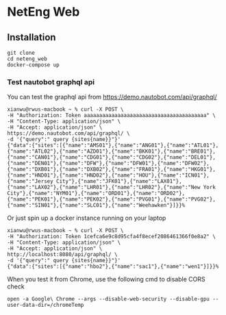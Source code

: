 # NetEng Web


## Installation
```
git clone
cd neteng_web
docker-compose up
```



### Test nautobot graphql api
You can test the graphql api from https://demo.nautobot.com/api/graphql/
```
xianwu@rwus-macbook ~ % curl -X POST \
-H "Authorization: Token aaaaaaaaaaaaaaaaaaaaaaaaaaaaaaaaaaaaaaaa" \
-H "Content-Type: application/json" \
-H "Accept: application/json" \
https://demo.nautobot.com/api/graphql/ \
-d '{"query":" query {sites{name}}"}'
{"data":{"sites":[{"name":"AMS01"},{"name":"ANG01"},{"name":"ATL01"},{"name":"ATL02"},{"name":"AZD01"},{"name":"BKK01"},{"name":"BRE01"},{"name":"CAN01"},{"name":"CDG01"},{"name":"CDG02"},{"name":"DEL01"},{"name":"DEN01"},{"name":"DFW"},{"name":"DFW01"},{"name":"DFW02"},{"name":"DXB01"},{"name":"DXB02"},{"name":"FRA01"},{"name":"HKG01"},{"name":"HND01"},{"name":"HND02"},{"name":"HOU"},{"name":"ICN01"},{"name":"Jersey City"},{"name":"JFK01"},{"name":"LAX01"},{"name":"LAX02"},{"name":"LHR01"},{"name":"LHR02"},{"name":"New York City"},{"name":"NYM01"},{"name":"ORD01"},{"name":"ORD02"},{"name":"PEK01"},{"name":"PEK02"},{"name":"PVG01"},{"name":"PVG02"},{"name":"SIN01"},{"name":"SLC01"},{"name":"Weehawken"}]}}%
```

Or just spin up a docker instance running on your laptop
```
xianwu@rwus-macbook ~ % curl -X POST \
-H "Authorization: Token 1cefca6e9c8d95cfa4f8ecef2086461366f0e8a2" \
-H "Content-Type: application/json" \
-H "Accept: application/json" \
http://localhost:8080/api/graphql/ \
-d '{"query":" query {sites{name}}"}'
{"data":{"sites":[{"name":"hbo2"},{"name":"sac1"},{"name":"wen1"}]}}%  
```

When you test it from Chrome, use the following cmd to disable CORS check
```
open -a Google\ Chrome --args --disable-web-security --disable-gpu --user-data-dir=/chromeTemp
```